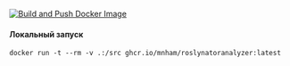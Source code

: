 [![Build and Push Docker Image](https://github.com/Mnham/RoslynatorAnalyzer/actions/workflows/docker-publish.yml/badge.svg)](https://github.com/Mnham/RoslynatorAnalyzer/actions/workflows/docker-publish.yml)

#### Локальный запуск
```
docker run -t --rm -v .:/src ghcr.io/mnham/roslynatoranalyzer:latest
```
